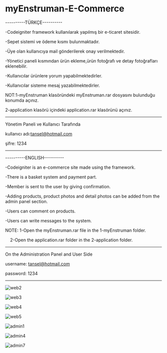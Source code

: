 # myEnstruman-E-Commerce

----------TÜRKÇE----------

-Codeigniter framework kullanılarak yapılmış bir e-ticaret sitesidir.

-Sepet sistemi ve ödeme kısmı bulunmaktadır.

-Üye olan kullanıcıya mail gönderilerek onay verilmektedir.

-Yönetici paneli kısmından ürün ekleme,ürün fotoğrafı ve detay fotoğrafları eklenebilir.

-Kullanıcılar ürünlere yorum yapabilmektedirler.

-Kullanıcılar sisteme mesaj yazabilmektedirler.

NOT:1-myEnstruman klasöründeki myEnstruman.rar dosyasını bulunduğu konumda açınız.

   2-application klasörü içindeki application.rar klasörünü açınız.


------------------------------------------------------------------------------------------------------------------------------------------
Yönetim Paneli ve Kullanıcı Tarafında 

kullanıcı adı:tansel@hotmail.com

şifre: 1234

------------------------------------------------------------------------------------------------------------------------------------------

----------ENGLISH----------

-Codeigniter is an e-commerce site made using the framework.

-There is a basket system and payment part.

-Member is sent to the user by giving confirmation.

-Adding products, product photos and detail photos can be added from the admin panel section.

-Users can comment on products.

-Users can write messages to the system.

NOTE: 1-Open the myEnstruman.rar file in the 1-myEnstruman folder.

      2-Open the application.rar folder in the 2-application folder.

----------------------------------------------------------------------------------------------------------------------------------------
On the Administration Panel and User Side

username: tansel@hotmail.com

password: 1234

-------------------------------------------------- -------------------------------------------------------------------------------------


![web2](https://user-images.githubusercontent.com/51531588/59279256-4b592200-8c6c-11e9-9445-0d717b73a9fd.png)

![web3](https://user-images.githubusercontent.com/51531588/59279289-590ea780-8c6c-11e9-8467-baa6c22682cc.png)

![web4](https://user-images.githubusercontent.com/51531588/59279317-67f55a00-8c6c-11e9-82af-4a3cdd28c45d.png)

![web5](https://user-images.githubusercontent.com/51531588/59279352-73488580-8c6c-11e9-88e2-a34450f87393.png)

![admin1](https://user-images.githubusercontent.com/51531588/59279389-7fccde00-8c6c-11e9-8c65-dd450a3a6f9d.png)

![admin4](https://user-images.githubusercontent.com/51531588/59279419-91ae8100-8c6c-11e9-8290-a0b70eaad0d7.png)

![admin7](https://user-images.githubusercontent.com/51531588/59279459-a0953380-8c6c-11e9-9141-9721484cd492.png)






